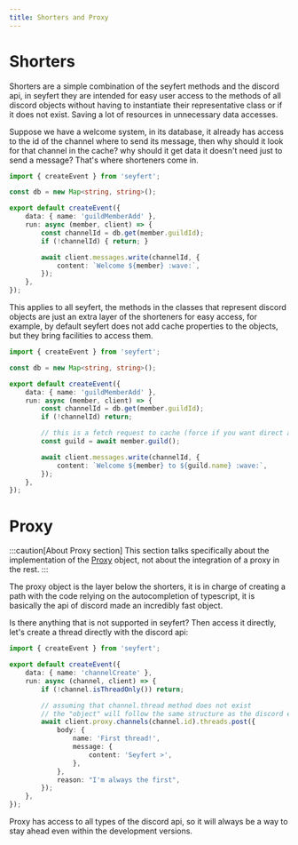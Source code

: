 ```yaml
---
title: Shorters and Proxy
---
```


# Shorters

Shorters are a simple combination of the seyfert methods and the discord api, in seyfert they are intended for easy user access to the methods of all discord objects without having to instantiate their representative class or if it does not exist. Saving a lot of resources in unnecessary data accesses.

Suppose we have a welcome system, in its database, it already has access to the id of the channel where to send its message, then why should it look for that channel in the cache? why should it get data it doesn't need just to send a message? That's where shorteners come in.

```ts copy ins={11-13}
import { createEvent } from 'seyfert';

const db = new Map<string, string>();

export default createEvent({
	data: { name: 'guildMemberAdd' },
	run: async (member, client) => {
		const channelId = db.get(member.guildId);
		if (!channelId) { return; }

		await client.messages.write(channelId, {
			content: `Welcome ${member} :wave:`,
		});
	},
});
```
This applies to all seyfert, the methods in the classes that represent discord objects are just an extra layer of the shorteners for easy access, for example, by default seyfert does not add cache properties to the objects, but they bring facilities to access them.

```ts copy wrap {11-12}
import { createEvent } from 'seyfert';

const db = new Map<string, string>();

export default createEvent({
	data: { name: 'guildMemberAdd' },
	run: async (member, client) => {
		const channelId = db.get(member.guildId);
		if (!channelId) return;

		// this is a fetch request to cache (force if you want direct api fetch)
		const guild = await member.guild();

		await client.messages.write(channelId, {
			content: `Welcome ${member} to ${guild.name} :wave:`,
		});
	},
});


```


# Proxy

:::caution[About Proxy section]
This section talks specifically about the implementation of the [Proxy](https://developer.mozilla.org/en-US/docs/Web/JavaScript/Reference/Global_Objects/Proxy) object, not about the integration of a proxy in the rest.
:::

The proxy object is the layer below the shorters, it is in charge of creating a path with the code relying on the autocompletion of typescript, it is basically the api of discord made an incredibly fast object.

Is there anything that is not supported in seyfert? Then access it directly, let's create a thread directly with the discord api:

```ts wrap copy {10-15}
import { createEvent } from 'seyfert';

export default createEvent({
	data: { name: 'channelCreate' },
	run: async (channel, client) => {
		if (!channel.isThreadOnly()) return; 

		// assuming that channel.thread method does not exist
		// the "object" will follow the same structure as the discord endpoints have
		await client.proxy.channels(channel.id).threads.post({
			body: {
				name: 'First thread!',
				message: {
					content: 'Seyfert >',
				},
			},
			reason: "I'm always the first",
		});
	},
});
```
Proxy has access to all types of the discord api, so it will always be a way to stay ahead even within the development versions.
